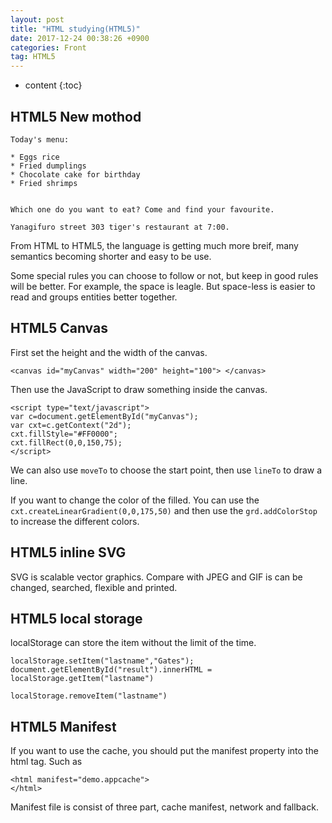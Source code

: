 ```yaml
---
layout: post
title: "HTML studying(HTML5)"
date: 2017-12-24 00:38:26 +0900
categories: Front
tag: HTML5
---
```


* content
{:toc}











HTML5 New mothod
----

```
Today's menu:

* Eggs rice
* Fried dumplings
* Chocolate cake for birthday
* Fried shrimps


Which one do you want to eat? Come and find your favourite.

Yanagifuro street 303 tiger's restaurant at 7:00.
```
From HTML to HTML5, the language is getting much more breif, many semantics becoming shorter and easy to be use.

Some special rules you can choose to follow or not, but keep in good rules will be better. For example, the space is leagle. But space-less is easier to read and groups entities better together.

HTML5 Canvas
----
First set the height and the width of the canvas.

```
<canvas id="myCanvas" width="200" height="100"> </canvas>
```

Then use the JavaScript to draw something inside the canvas.

```
<script type="text/javascript">
var c=document.getElementById("myCanvas");
var cxt=c.getContext("2d");
cxt.fillStyle="#FF0000";
cxt.fillRect(0,0,150,75);
</script>
```

We can also use `moveTo` to choose the start point, then use `lineTo` to draw a line. 

If you want to change the color of the filled. You can use the `cxt.createLinearGradient(0,0,175,50)` and then use the `grd.addColorStop` to increase the different colors.


HTML5 inline SVG
------
SVG is scalable vector graphics. Compare with JPEG and GIF is can be changed, searched, flexible and printed.

HTML5 local storage
------
localStorage can store the item without the limit of the time.

```
localStorage.setItem("lastname","Gates");
document.getElementById("result").innerHTML = localStorage.getItem("lastname")

localStorage.removeItem("lastname")
```

HTML5 Manifest
-----
If you want to use the cache, you should put the manifest property into the html tag. Such as

```
<html manifest="demo.appcache">
</html>
```

Manifest file is consist of three part, cache manifest, network and fallback.



